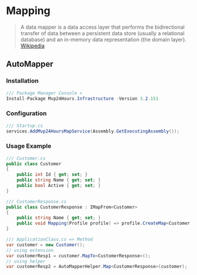 # Mapping
> A data mapper is a data access layer that performs the bidirectional transfer of data between a persistent data store (usually a relational database) and an in-memory data representation (the domain layer). [Wikipedia](https://en.wikipedia.org/wiki/Data_mapper_pattern)

## AutoMapper

### Installation
```csharp
/// Package Manager Console >
Install-Package Mvp24Hours.Infrastructure -Version 3.2.151
```

### Configuration
```csharp
/// Startup.cs
services.AddMvp24HoursMapService(Assembly.GetExecutingAssembly());
```

### Usage Example
```csharp
/// Customer.cs
public class Customer
{
    public int Id { get; set; }
    public string Name { get; set; }
    public bool Active { get; set; }
}

/// CustomerResponse.cs
public class CustomerResponse : IMapFrom<Customer>
{
    public string Name { get; set; }
    public void Mapping(Profile profile) => profile.CreateMap<Customer, CustomerResponse>();
}

/// ApplicationClass.cs => Method
var customer = new Customer();
// using extension
var customerResp1 = customer.MapTo<CustomerResponse>();
// using helper
var customerResp2 = AutoMapperHelper.Map<CustomerResponse>(customer);
```
